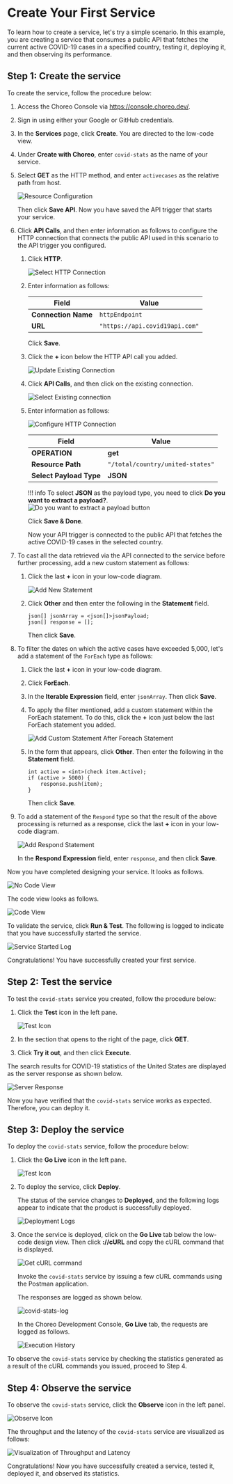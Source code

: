 # Create Your First Service

To learn how to create a service, let's try a simple scenario. In this example, you are creating a service that consumes a public API that fetches the current active COVID-19 cases in a specified country, testing it, deploying it, and then observing its performance.

## Step 1: Create the service

To create the service, follow the procedure below: 

1. Access the Choreo Console via https://console.choreo.dev/.
    
2. Sign in using either your Google or GitHub credentials.
    
3. In the **Services** page, click **Create**. You are directed to the low-code view.

4. Under **Create with Choreo**, enter `covid-stats` as the name of your service.

5. Select **GET** as the HTTP method, and enter `activecases` as the relative path from host.

    ![Resource Configuration](../assets/img/services/configure-api-trigger.png)
    
    Then click **Save API**. Now you have saved the API trigger that starts your service.
    
6. Click **API Calls**, and then enter information as follows to configure the HTTP connection that connects the public API used in this scenario to the API trigger you configured.

    1. Click **HTTP**.
    
        ![Select HTTP Connection](../assets/img/services/select-http-connection.png)
        
    2. Enter information as follows:
    
        | **Field**           | **Value**                    |
        |---------------------|------------------------------|
        | **Connection Name** | `httpEndpoint`               |
        | **URL**             | `"https://api.covid19api.com"` |
        
        Click **Save**.
        
    3. Click the **+** icon below the HTTP API call you added. 
    
        ![Update Existing Connection](../assets/img/services/update-existing-connection.png)
        
    4. Click **API Calls**, and then click on the existing connection.
    
        ![Select Existing connection](../assets/img/services/select-existing-connection.png)
        
    5. Enter information as follows:
        
        ![Configure HTTP Connection](../assets/img/services/select-existing-connection.png)
        
        | **Field**               | **Value**                      |
        |-------------------------|--------------------------------|
        | **OPERATION**           | **get**                        |
        | **Resource Path**       | `"/total/country/united-states"` |
        | **Select Payload Type** | **JSON**                       |
        
        !!! info
            To select **JSON** as the payload type, you need to click **Do you want to extract a payload?**.
            ![Do you want to extract a payload button](../assets/img/services/enable-payload.png)
        
        Click **Save & Done**.
        
        Now your API trigger is connected to the public API that fetches the active COVID-19 cases in the selected country.
    
7. To cast all the data retrieved via the API connected to the service before further processing, add a new custom statement as follows:

    1. Click the last **+** icon in your low-code diagram.

        ![Add New Statement](../assets/img/services/add-custom-statement.png)
    
    2. Click **Other** and then enter the following in the **Statement** field.
    
        ```
        json[] jsonArray = <json[]>jsonPayload;
        json[] response = [];
        ```
        Then click **Save**.
    
8. To filter the dates on which the active cases have exceeded 5,000, let's add a statement of the `ForEach` type as follows: 

    1. Click the last **+** icon in your low-code diagram.
    
    2. Click **ForEach**.

    3. In the **Iterable Expression** field, enter `jsonArray`. Then click **Save**.
    
    4. To apply the filter mentioned, add a custom statement within the ForEach statement. To do this, click the **+** icon just below the last ForEach statement you added.

        ![Add Custom Statement After Foreach Statement](../assets/img/services/add-custom-statement-after-foreach-statement.png)
    
    5. In the form that appears, click **Other**. Then enter the following in the **Statement** field.

        ```ballerina
        int active = <int>(check item.Active);
        if (active > 5000) {
            response.push(item);
        }
        ```
        
        Then click **Save**.
    
9. To add a statement of the `Respond` type so that the result of the above processing is returned as a response, click the last **+** icon in your low-code diagram.

    ![Add Respond Statement](../assets/img/services/add-respond-statement.png)
    
    In the **Respond Expression** field, enter `response`, and then click **Save**.

    
Now you have completed designing your service. It looks as follows.

![No Code View](../assets/img/services/choreo-service-low-code-view.png)

The code view looks as follows.

![Code View](../assets/img/services/choreo-service-code-view.png)

    
To validate the service, click **Run & Test**. The following is logged to indicate that you have successfully started the service.

![Service Started Log](../assets/img/services/service-started-notification.png)
    
Congratulations! You have successfully created your first service.
   
## Step 2: Test the service

To test the `covid-stats` service you created, follow the procedure below:

1. Click the **Test** icon in the left pane.

    ![Test Icon](../assets/img/services/test-icon.png)

2. In the section that opens to the right of the page, click **GET**.

3. Click **Try it out**, and then click **Execute**.

The search results for COVID-19 statistics of the United States are displayed as the server response as shown below.

![Server Response](../assets/img/services/server-response.png)

Now you have verified that the `covid-stats` service works as expected. Therefore, you can deploy it.

## Step 3: Deploy the service

To deploy the `covid-stats` service, follow the procedure below:

1. Click the **Go Live** icon in the left pane.

    ![Test Icon](../assets/img/services/deploy-icon.png)

2. To deploy the service, click **Deploy**.

    The status of the service changes to **Deployed**, and the following logs appear to indicate that the product is successfully deployed.    

    ![Deployment Logs](../assets/img/services/deployment-logs.png)

3. Once the service is deployed, click on the **Go Live** tab below the low-code design view. Then click **://cURL** and copy the cURL command that is displayed.

    ![Get cURL command](../assets/img/services/copy-curl-command.png)
    
    Invoke the `covid-stats` service by issuing a few cURL commands using the Postman application.
    
    The responses are logged as shown below.
    
    ![covid-stats-log](../assets/img/services/covid-stats-log.png)

    In the Choreo Development Console, **Go Live** tab, the requests are logged as follows.
    
    ![Execution History](../assets/img/services/execution-history.png)
    
To observe the `covid-stats` service by checking the statistics generated as a result of the cURL commands you issued, proceed to Step 4. 

## Step 4: Observe the service

To observe the `covid-stats` service, click the **Observe** icon in the left panel.

![Observe Icon](../assets/img/services/observe-icon.png)

The throughput and the latency of the `covid-stats` service are visualized as follows:

![Visualization of Throughput and Latency](../assets/img/services/visualization-of-statistics.png)

Congratulations! Now you have successfully created a service, tested it, deployed it, and observed its statistics.
